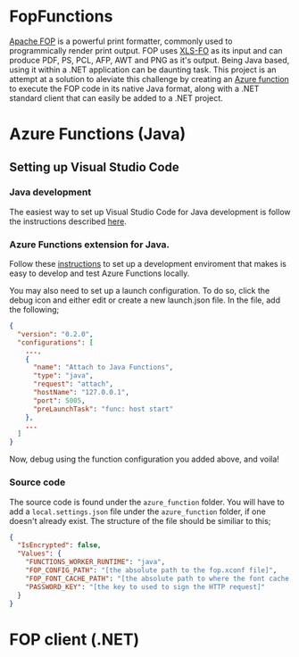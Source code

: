 # FopFunctions

[Apache FOP](https://xmlgraphics.apache.org/fop/) is a powerful print formatter, commonly used to programmically render print output. FOP uses [XLS-FO](https://www.w3.org/TR/xsl11/) as its input and can produce PDF, PS, PCL, AFP, AWT and PNG as it's output. Being Java based, using it within a .NET application can be daunting task. This project is an attempt at a solution to aleviate this challenge by creating an [Azure function](https://azure.microsoft.com/en-us/services/functions/) to execute the FOP code in its native Java format, along with a .NET standard client that can easily be added to a .NET project.

# Azure Functions (Java)

## Setting up Visual Studio Code

### Java development

The easiest way to set up Visual Studio Code for Java development is follow the instructions described [here](https://code.visualstudio.com/docs/java/java-tutorial).

### Azure Functions extension for Java.

Follow these [instructions](https://code.visualstudio.com/docs/java/java-azurefunctions) to set up a development enviroment that makes is easy to develop and test Azure Functions locally.

You may also need to set up a launch configuration. To do so, click the debug icon and either edit or create a new launch.json file. In the file, add the following;

```json
{
  "version": "0.2.0",
  "configurations": [
    ...,
    {
      "name": "Attach to Java Functions",
      "type": "java",
      "request": "attach",
      "hostName": "127.0.0.1",
      "port": 5005,
      "preLaunchTask": "func: host start"
    },
    ...
  ]
}
```

Now, debug using the function configuration you added above, and voila!

### Source code

The source code is found under the `azure_function` folder. You will have to add a `local.settings.json` file under the `azure_function` folder, if one doesn't already exist. The structure of the file should be similiar to this;

```json
{
  "IsEncrypted": false,
  "Values": {
    "FUNCTIONS_WORKER_RUNTIME": "java",
    "FOP_CONFIG_PATH": "[the absolute path to the fop.xconf file]",
    "FOP_FONT_CACHE_PATH": "[the absolute path to where the font cache file will be created]",
    "PASSWORD_KEY": "[the key to used to sign the HTTP request]"
  }
}
```

# FOP client (.NET)
